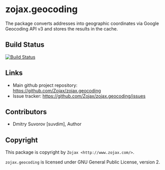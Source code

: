 zojax.geocoding
===============

The package converts addresses into geographic coordinates via Google Geocoding API v3 and stores the results in the cache.


Build Status
------------

[![Build Status](http://jenkins.zojax.com/buildStatus/icon?job=zojax.geocoding)](http://jenkins.zojax.com/job/zojax.geocoding/)


Links
-----

- Main github project repository: https://github.com/Zojax/zojax.geocoding
- Issue tracker: https://github.com/Zojax/zojax.geocoding/issues


Contributors
------------

- Dmitry Suvorov [suvdim], Author


Copyright
---------

This package is copyright by `Zojax <http://www.zojax.com/>`.

``zojax.geocoding`` is licensed under GNU General Public License, version 2.